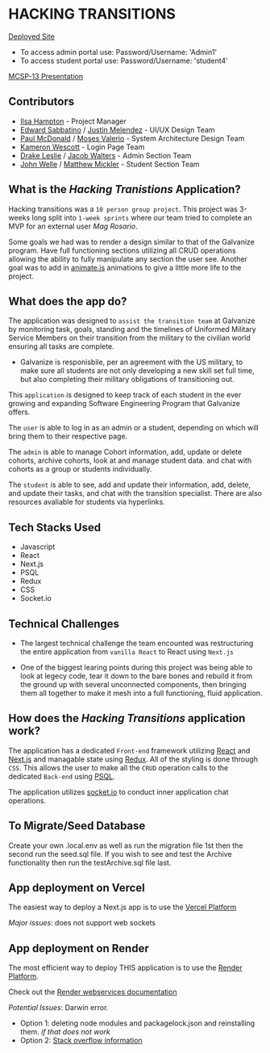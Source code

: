 # HACKING TRANSITIONS 

[Deployed Site](galvanize-transitions.onrender.com)

- To access admin portal use: Password/Username: 'Admin1'
- To access student portal use: Password/Username: 'student4'

[MCSP-13 Presentation](https://drive.google.com/file/d/1t4cZxz5oCqSZG4gyADg2ADRblIMQFjSB/view?usp=share_link)

## Contributors 

- [Ilsa Hampton](https://github.com/ilsaann) - Project Manager 
- [Edward Sabbatino](https://github.com/EntropicWind) / [Justin Melendez](https://github.com/CountDown2Extinction) - UI/UX Design Team
- [Paul McDonald](https://github.com/pmcdonald1012) / [Moses Valerio](https://github.com/moses369) - System Architecture Design Team
- [Kameron Wescott](https://github.com/Kamwescott) - Login Page Team
- [Drake Leslie](https://github.com/drakeleslie) / [Jacob Walters](https://github.com/JacobDWalters) - Admin Section Team
- [John Welle](https://github.com/Johnwelle11) / [Matthew Mickler](https://github.com/m-mickler) - Student Section Team

## What is the *Hacking Tranistions* Application?

Hacking transitions was a `10 person group project`. This project was 3-weeks long split into `1-week sprints` where our team tried to complete an MVP for an external user *Mag Rosario*.

Some goals we had was to render a design similar to that of the Galvanize program. Have full functioning sections utilizing all CRUD operations allowing the ability to fully manipulate any section the user see. Another goal was to add in [animate.js](https://animejs.com) animations to give a little more life to the project.

## What does the app do?

The application was designed to `assist the transition team` at Galvanize by monitoring task, goals, standing and the timelines of Uniformed Military Service Members on their transition from the military to the civilian world ensuring all tasks are complete. 

- Galvanize is responisbile, per an agreement with the US military, to make sure all students are not only developing a new skill set full time, but also completing their military obligations of transitioning out. 

This `application` is designed to keep track of each student in the ever growing and expanding Software Engineering Program that Galvanize offers.

The `user` is able to log in as an admin or a student, depending on which will bring them to their respective page. 

The `admin` is able to manage Cohort information, add, update or delete cohorts, archive cohorts, look at and manage student data. and chat with cohorts as a group or students individually.

The `student` is able to see, add and update their information, add, delete, and update their tasks, and chat with the transition specialist. There are also resources avaliable for students via hyperlinks.

## Tech Stacks Used 

- Javascript
- React
- Next.js 
- PSQL 
- Redux 
- CSS
- Socket.io

## Technical Challenges

- The largest technical challenge the team encounted was restructuring the entire application from `vanilla React` to React using `Next.js` 

- One of the biggest learing points during this project was being able to look at legecy code, tear it down to the bare bones and rebuild it from the ground up with several unconnected components, then bringing them all together to make it mesh into a full functioning, fluid application. 


## How does the *Hacking Transitions* application work?

The application has a dedicated `Front-end` framework utilizing [React]() and [Next.js]() and managable state using [Redux](). All of the styling is done through `CSS`. This allows the user to make all the `CRUD` operation calls to the dedicated `Back-end` using [PSQL]().  

The application utilizes [socket.io]() to conduct inner application chat operations. 


## To Migrate/Seed Database
Create your own .local.env as well as run the migration file 1st then the second run the seed.sql file. If you wish to see and test the Archive functionality then run the testArchive.sql file last.


## App deployment on Vercel

The easiest way to deploy a Next.js app is to use the [Vercel Platform](https://vercel.com/new?utm_medium=default-template&filter=next.js&utm_source=create-next-app&utm_campaign=create-next-app-readme) 

*Major issues*: does not support web sockets

## App deployment on Render

The most efficient way to deploy THIS application is to use the [Render Platform](https://render.com). 

Check out the [Render webservices documentation](https://render.com/docs/web-services)

*Potential Issues*: Darwin error. 
- Option 1: deleting node modules and packagelock.json and reinstalling them. 
*if that does not work*
- Option 2: [Stack overflow information](https://stackoverflow.com/questions/56103865/how-to-fix-unsupported-platform-for-fsevents1-2-9-wanted-osdarwin-arch)

